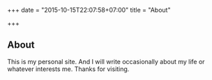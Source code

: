 +++
date = "2015-10-15T22:07:58+07:00"
title = "About"

+++

## About

This is my personal site. And I will write occasionally about my life or whatever interests me. Thanks for visiting.

